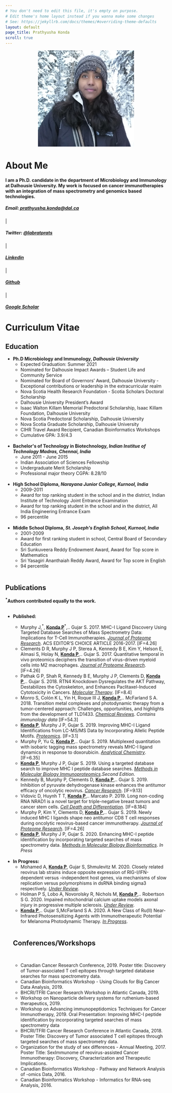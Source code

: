 ```yaml
---
# You don't need to edit this file, it's empty on purpose.
# Edit theme's home layout instead if you wanna make some changes
# See: https://jekyllrb.com/docs/themes/#overriding-theme-defaults
layout: default
page_title: Prathyusha Konda
scroll: true
---
```

<p align="center">
  <img src="images/Pkonda_new.jpg" width="300" height="300" alt="hi" class="inline" />
</p>
<div class="container" id="about">
</div>
<h1 id="about"><b>About Me</b></h1>
<div class="container">
    <h4>I am a Ph.D. candidate in the department of Microbiology and Immunology at Dalhousie University. My work is focused on cancer immunotherapies with an integration of mass spectrometry and genomics based technologies.</h4>
</div>
<div class="container" id="contactbuttondiv">
    <h5 id="contactbuttons"><span id="icon" class="glyphicon glyphicon-envelope"></span>  Email:<a href="mailto:prathyusha.konda@dal.ca"> prathyusha.konda@dal.ca</a></h5>|
    <h5 id="contactbuttons"><i id="icon" class="fa fa-twitter-square fa-1x" aria-hidden="true"></i>  Twitter: <a target="_blank" href="http://twitter.com/labratprats">@labratprats</a></h5>|
    <h5 id="contactbuttons"><span id="icon" class="fa fa-linkedin-square"></span>  <a href="https://www.linkedin.com/in/prathyusha-konda-3240385a/">Linkedin</a></h5>|
    <h5 id="contactbuttons"><span id="icon" class="fa fa-github-square"></span>  <a href="https://www.github.com/Prathyusha-konda">Github</a></h5>|
    <h5 id="contactbuttons"><i id="icon" class="fa fa-graduation-cap" aria-hidden="true"></i>  <a href="https://scholar.google.ca/citations?user=LMu60kjth8EC&hl=en">Google Scholar</a></h5>
</div>
<div class="container" id="CV">
<div>
    <h1 id="CVcontent"><b>Curriculum Vitae</b></h1>
   <h2 id="Education"><span class="fa fa-graduation-cap" aria-hidden="true"></span>  Education</h2>
    <ul id="list">
        <li id="list"><b>Ph.D Microbiology and Immunology, <i>Dalhousie University</i></b>
            <ul id="sublist">
		    <li>Expected Graduation: Summer 2021</li>
                <li>Nominated for Dalhousie Impact Awards – Student Life and Community Service</li>
                <li>Nominated for Board of Governors’ Award, Dalhousie University - Exceptional contributions or leadership in the extracurricular realm</li>
                <li>Nova Scotia Health Research Foundation - Scotia Scholars Doctoral Scholarship</li>
                <li>Dalhousie University President’s Award</li>
                <li>Isaac Walton Killam Memorial Predoctoral Scholarship, Isaac Killam Foundation, Dalhousie University</li>
				<li>Nova Scotia Predoctoral Scholarship, Dalhousie University</li>
				<li>Nova Scotia Graduate Scholarship, Dalhousie University</li>
				<li>CIHR Travel Award Recipient, Canadian Bioinformatics Workshops</li> 
		    <li>Cumulative GPA: 3.9/4.3</li>
		    <br>
            </ul>
        </li>
        <li id="list"><b>Bachelor's of Technology in Biotechnology, <i>Indian Institue of Technology Madras, Chennai, India</i></b>
            <ul id="sublist">
                <li>June 2011 - June 2015</li>
                <li>Indian Association of Sciences Fellowship</li>
				<li>Undergraduate Merit Scholarship</li>
                <li>Professional major theory CGPA: 8.28/10</li>
		    <br>
            </ul>
        </li>
        <li id="list"><b>High School Diploma, <i>Narayana Junior College, Kurnool, India</i></b>
            <ul id="sublist">
                <li>2009-2011</li>
                <li>Award for top ranking student in the school and in the district, Indian Institute of Technology Joint Entrance Examination</li>
                <li>Award for top ranking student in the school and in the district, All India Engineering Entrance Exam</li>
		    <li>96 percentile</li>
		    <br>
            </ul>
        </li>
		<li id="list"><b>Middle School Diploma, <i>St. Joseph's English School, Kurnool, India</i></b>
            <ul id="sublist">
                <li>2001-2009</li>
                <li>Award for first ranking student in school, Central Board of Secondary Education</li>
				<li>Sri Sunkuveera Reddy Endowment Award, Award for Top score in Mathematics</li>
                <li>Sri Yasagiri Ananthaiah Reddy Award, Award for Top score in English</li>
		    <li>94 percentile</li>
		    <br>
            </ul>
        </li>
    </ul>
    </div>
	<h2 id="Publications"><span class="glyphicon glyphicon-book" aria-hidden="true"></span>  Publications</h2>
	<b><sup>*</sup>Authors contributed equally to the work.</b>
	<br>
    	<ul id="list">
		<br>
      	<li id="list"><b>Published: </b>
		</li>
            <ul id="sublist">
		    <li>Murphy J,<sup>*</sup>, <b><u>Konda P</u></b><sup>*</sup>,.. Gujar S. 2017. MHC-I Ligand Discovery Using Targeted Database Searches of Mass Spectrometry Data: Implications for T-Cell Immunotherapies. <u><i>Journal of Proteome Research</i></u>. ACS EDITOR’S CHOICE ARTICLE 2016-2017. [IF=4.26]</li>
				<li>Clements D R, Murphy J P, Sterea A, Kennedy B E, Kim Y, Helson E, Almasi S, Holay N, <u><b>Konda P</b></u>,.. Gujar S. 2017. Quantitative temporal in vivo proteomics deciphers the transition of virus-driven myeloid cells into M2 macrophages. <u><i>Journal of Proteome Research</i></u>. [IF=4.26]</li>
		    <li>Pathak G P, Shah R, Kennedy B E, Murphy J P, Clements D, <u><b>Konda P</b></u>,.. Gujar S. 2018. RTN4 Knockdown Dysregulates the AKT Pathway, Destabilizes the Cytoskeleton, and Enhances Paclitaxel-Induced Cytotoxicity in Cancers. <u><i>Molecular Therapy</i></u>. [IF=8.4]</li>
		    <li>Monro S, Colón K L, Yin H, Roque III J, <u><b>Konda P</b></u>,.. McFarland S A. 2018. Transition metal complexes and photodynamic therapy from a tumor-centered approach: Challenges, opportunities, and highlights from the development of TLD1433. <u><i>Chemical Reviews</i></u>. <i>Contains immunology data</i> [IF=54.3]</li>
		    <li><u><b>Konda P</b></u>, Murphy J P, Gujar S. 2019. Improving MHC-I Ligand Identifications from LC-MS/MS Data by Incorporating Allelic Peptide Motifs. <u><i>Proteomics</i></u>. [IF=3.1]</li>
		    <li>Murphy P, Yu Q, <u><b>Konda P</b></u>,.. Gujar S. 2019. Multiplexed quantitation with isobaric tagging mass spectrometry reveals MHC-I ligand dynamics in response to doxorubicin. <u><i>Analytical Chemistry</i></u>. [IF=6.35]</li>
		    <li><u><b>Konda P</b></u>, Murphy J P, Gujar S. 2019. Using a targeted database search to improve MHC I peptide database searches. <u><i>Methods in Molecular Biology Immunoproteomics</i></u>.<i>Second Edition</i>.</li>
		    <li>Kennedy B, Murphy P, Clements D, <u><b>Konda P</b></u>,.. Gujar S. 2019. Inhibition of pyruvate dehydrogenase kinase enhances the antitumor efficacy of oncolytic reovirus. <u><i>Cancer Research</i></u>. [IF=9.13]</li>
		    <li>Vidovic D, Huynh T T, <u><b>Konda P</b></u>,.. Marcato P. 2019. Long non-coding RNA NRAD1 is a novel target for triple-negative breast tumors and cancer stem cells. <u><i>Cell Death and Differentiation</i></u>. [IF=8.184]</li>
		    <li>Murphy P, Kim Y, Clements D, <u><b>Konda P</b></u>,.. Gujar S. 2019. Newly induced MHC I ligands shape neo antitumor CD8 T cell responses during oncolytic reovirus-based cancer immunotherapy. <u><i>Journal of Proteome Research</i></u>. [IF=4.26]</li>
		    <li><u><b>Konda P</b></u>, Murphy J P, Gujar S. 2020. Enhancing MHC-I peptide identification by incorporating targeted searches of mass spectrometry data. <u><i>Methods in Molecular Biology Bioinformatics</i></u>. <i>In Press</i>		</li>
           </ul>
		<br>
    <li id="list"><b>In Progress:</b>
            <ul id="sublist">
		    <li>Mohamed A, <u><b>Konda P</b></u>, Gujar S, Shmulevitz M. 2020. Closely related reovirus lab strains induce opposite expression of RIG-I/IFN-dependent versus -independent host genes, via mechanisms of slow replication versus polymorphisms in dsRNA binding sigma3 respectively. <u><i>Under Review</i></u>.</li>
		    <li>Holman P S, Lobo A, Novorolsky R, Nichols M, <u><b>Konda P</b></u>,.. Robertson S G. 2020. Impaired mitochondrial calcium uptake models axonal injury in progressive multiple sclerosis. <u><i>Under Review</i></u>.</li>
		    <li><u><b>Konda P</b></u>,.. Gujar S,McFarland S A. 2020. A New Class of Ru(II) Near-Infrared Photosensitizing Agents with Immunotherapeutic Potential for Melanoma Photodynamic Therapy. <u><i>In Progress</i></u>.</li>
            </ul>
            </li>
		<br>
		<h2 id="Conferences/Workshops"><span class="glyphicon glyphicon-book" aria-hidden="true"></span>  Conferences/Workshops</h2>
		<br>
            <ul id="sublist">
		<li> Canadian Cancer Research Conference, 2019. Poster title: Discovery of Tumor-associated T cell epitopes through targeted database searches for mass spectrometry data. </li> 
		    <li> Canadian Bioinformatics Workshop -  Using Clouds for Big Cancer Data Analysis, 2019. </li>
		    <li> BHCRI/TFRI Cancer Research Workshop in Atlantic Canada, 2019. </li>
		    <li> Workshop on Nanoparticle delivery systems for ruthenium-based therapeutics, 2019. </li>
		    <li> Workshop on Advancing immunopeptidomics Techniques for Cancer Immunotherapy, 2019. Oral Presentation: Improving MHC-I peptide identification by incorporating targeted searches of mass spectrometry data </li>
		    <li> BHCRI/TFRI Cancer Research Conference in Atlantic Canada, 2018. Poster Title: Discovery of Tumor associated T cell epitopes through targeted searches of mass spectrometry data. </li>
		    <li> Organization for the study of sex differences - Annual Meeting, 2017. Poster Title: SexImmunome of reovirus-assisted Cancer Immunotherapy: Discovery, Characterization and Therapeutic Implications. </li>
		    <li> Canadian Bioinformatics Workshop - Pathway and Network Analysis of -omics Data, 2016.</li>
		    <li> Canadian Bioinformatics Workshop - Informatics for RNA-seq Analysis, 2016.</li>
		</ul>

